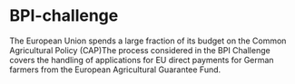 # BPI-challenge
The European Union spends a large fraction of its budget on the Common Agricultural Policy (CAP)The process considered in the BPI Challenge covers the handling of applications for EU direct payments for German farmers from the European Agricultural Guarantee Fund.
